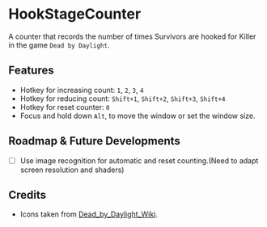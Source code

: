 # HookStageCounter

A counter that records the number of times Survivors are hooked for Killer in the game `Dead by Daylight`.

## Features

* Hotkey for increasing count: `1`, `2`, `3`, `4`
* Hotkey for reducing count: `Shift+1`, `Shift+2`, `Shift+3`, `Shift+4`
* Hotkey for reset counter: `0`
* Focus and hold down `Alt`, to move the window or set the window size.

## Roadmap & Future Developments

- [ ] Use image recognition for automatic and reset counting.(Need to adapt screen resolution and shaders)

## Credits

* Icons taken from [Dead_by_Daylight_Wiki](https://deadbydaylight.fandom.com/wiki/Dead_by_Daylight_Wiki).
